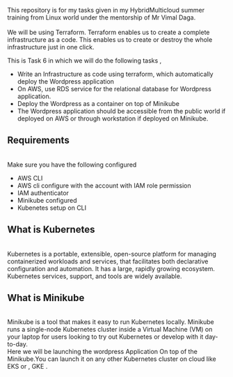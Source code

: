 This repository is for my tasks given in my  HybridMulticloud summer training from Linux world under the mentorship of Mr
Vimal Daga.
<br>
<br>We will be using Terraform.
Terraform enables us to create a complete infrastructure as a code.
This enables us to create or destroy the whole infrastructure just in one click.
<br>

This is Task 6 in which we will do the following tasks , 

<ul>
  
 <li> Write an Infrastructure as code using terraform, which automatically deploy the Wordpress application</li>

<li>On AWS, use RDS service for the relational database for Wordpress application.</li>

<li>Deploy the Wordpress as a container  on top of Minikube </li>

<li>The Wordpress application should be accessible from the public world if deployed on AWS or through workstation if deployed on Minikube.</li>

</ul>

<h2>Requirements</h2>
<br>
Make sure you have the following  configured 
<br>
<ul>
    <li>AWS CLI</li>
    <li>AWS cli configure with the account with IAM role permission</li>
    <li>IAM authenticator</li>
    <li>Minikube configured</li>
    <li>Kubenetes setup on CLI</li>
</ul>
<h2>What is Kubernetes </h2><br>
Kubernetes is a portable, extensible, open-source platform for managing containerized workloads and services, that facilitates both declarative configuration and automation. It has a large, rapidly growing ecosystem. Kubernetes services, support, and tools are widely available.<br>

<h2>What is Minikube</h2> <br>
Minikube is a tool that makes it easy to run Kubernetes locally. Minikube runs a single-node Kubernetes cluster inside a Virtual Machine (VM) on your laptop for users looking to try out Kubernetes or develop with it day-to-day.<br>
Here we will be launching the wordpress Application On top of the Minikube.You can launch it on any other Kubernetes cluster on cloud 
like EKS or , GKE . 
